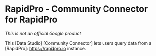 # RapidPro - Community Connector for RapidPro

*This is not an official Google product*

This [Data Studio] [Community Connector] lets users query data from a 
[RapidPro]: https://rapidpro.io instance.